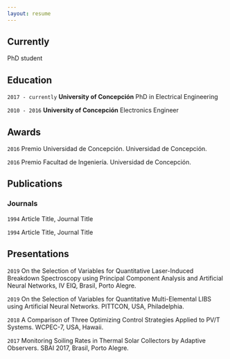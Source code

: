 ```yaml
---
layout: resume
---
```

## Currently

PhD student

## Education

`2017 - currently`
__University of Concepción__
PhD in Electrical Engineering

`2010 - 2016`
__University of Concepción__
Electronics Engineer

## Awards

`2016`
Premio Universidad de Concepción. Universidad de Concepción.

`2016`
Premio Facultad de Ingeniería. Universidad de Concepción.

## Publications

<!-- A list is also available [online](https://scholar.google.co.uk/citations?user=LTOTl0YAAAAJ) -->

### Journals

`1994`
Article Title, Journal Title

`1994`
Article Title, Journal Title


## Presentations

`2019`
On the Selection of Variables for Quantitative Laser-Induced Breakdown Spectroscopy using Principal Component Analysis and Artificial Neural Networks, IV EIQ, Brasil, Porto Alegre.

`2019`
On the Selection of Variables for Quantitative Multi-Elemental LIBS using Artificial Neural Networks. PITTCON, USA, Philadelphia.

`2018`
A Comparison of Three Optimizing Control Strategies Applied to PV/T Systems. WCPEC-7, USA, Hawaii.

`2017`
Monitoring Soiling Rates in Thermal Solar Collectors by Adaptive Observers. SBAI 2017, Brasil, Porto Alegre.

<!-- ### Footer

Last updated: May 2013 -->


